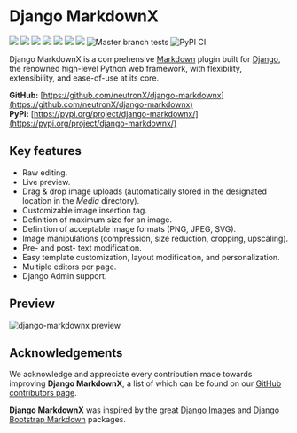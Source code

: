 # Django MarkdownX

![](https://img.shields.io/pypi/v/django-markdownx.svg)
![](https://img.shields.io/pypi/status/django-markdownx)
![](https://img.shields.io/pypi/format/uk-covid19)
![](https://img.shields.io/travis/neutronX/django-markdownx.svg)
![](https://img.shields.io/pypi/pyversions/django-markdownx.svg)
![](https://img.shields.io/badge/Django-2.0,%202.1,%202.2,%203.0,%203.1,%203.2,%204.0-green.svg)
![](https://img.shields.io/pypi/l/django-markdownx.svg)
![Master branch tests](https://github.com/neutronX/django-markdownx/actions/workflows/run-tests.yml/badge.svg?branch=master)
![PyPI CI](https://github.com/neutronX/django-markdownx/actions/workflows/python-publish.yml/badge.svg?event=release)


Django MarkdownX is a comprehensive [Markdown](https://en.wikipedia.org/wiki/Markdown) plugin built for [Django](https://www.djangoproject.com), the renowned high-level Python web framework, with flexibility, extensibility, and ease-of-use at its core.

**GitHub:** [https://github.com/neutronX/django-markdownx](https://github.com/neutronX/django-markdownx)<br>
**PyPi:** [https://pypi.org/project/django-markdownx/](https://pypi.org/project/django-markdownx/)

## Key features

* Raw editing.
* Live preview.
* Drag & drop image uploads (automatically stored in the designated location in the *Media* directory).
* Customizable image insertion tag.
* Definition of maximum size for an image.
* Definition of acceptable image formats (PNG, JPEG, SVG).
* Image manipulations (compression, size reduction, cropping, upscaling).
* Pre- and post- text modification.
* Easy template customization, layout modification, and personalization.
* Multiple editors per page.
* Django Admin support.

## Preview

![django-markdownx preview](https://github.com/neutronX/django-markdownx/raw/master/django-markdownx-preview.gif?raw=true)

## Acknowledgements

We acknowledge and appreciate every contribution made towards improving **Django MarkdownX**, a list of which can be
found on our [GitHub contributors page](https://github.com/adi-/django-markdownx/graphs/contributors).

**Django MarkdownX** was inspired by the great [Django Images](https://github.com/mirumee/django-images) and
[Django Bootstrap Markdown](https://github.com/aj-may/django-bootstrap-markdown) packages.
